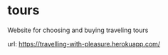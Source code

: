 # tours
Website for choosing and buying traveling tours

url: https://travelling-with-pleasure.herokuapp.com/ 
